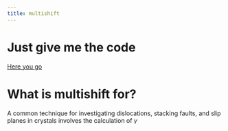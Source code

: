 ```yaml
---
title: multishift
---
```

<script type="text/javascript" src="http://cdn.mathjax.org/mathjax/latest/MathJax.js?config=TeX-AMS-MML_HTMLorMML"></script>

# Just give me the code
[Here you go](https://github.com/goirijo/multishifter)

# What is multishift for?
A common technique for investigating dislocations, stacking faults, and slip planes in crystals involves the calculation of $\gamma$
